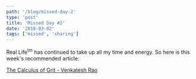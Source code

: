 ```yaml
---
path: '/blog/missed-day-2'
type: 'post'
title: 'Missed Day #2'
date: '2018-03-02'
tags: ['missed', 'sharing']
---
```


Real Life<sup>tm</sup> has continued to take up all my time and energy. So here 
is this week's recommended article:

[The Calculus of Grit - Venkatesh Rao](https://www.ribbonfarm.com/2011/08/19/the-calculus-of-grit/)